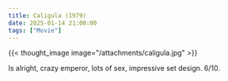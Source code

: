 ```yaml
---
title: Caligula (1979)
date: 2025-01-14 21:00:00
tags: ["Movie"]
---
```


{{< thought_image image="/attachments/caligula.jpg" >}}

Is alright, crazy emperor, lots of sex, impressive set design. 6/10.
